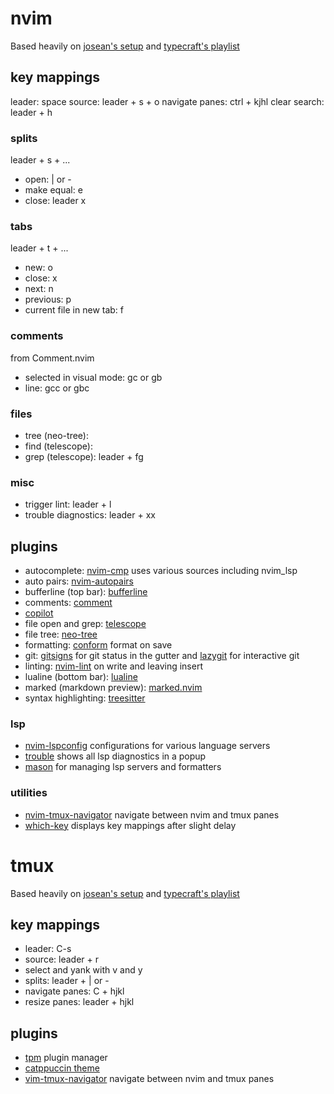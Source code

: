 # nvim

Based heavily on [josean's setup](https://bit.ly/4agkTyQ) and [typecraft's playlist](https://www.youtube.com/playlist?list=PLsz00TDipIffreIaUNk64KxTIkQaGguqn)

## key mappings

leader: space
source: leader + s + o
navigate panes: ctrl + kjhl
clear search: leader + h

### splits

leader + s + ...

- open: | or -
- make equal: e
- close: leader x

### tabs

leader + t + ...

- new: o
- close: x
- next: n
- previous: p
- current file in new tab: f

### comments

from Comment.nvim

- selected in visual mode: gc or gb
- line: gcc or gbc

### files

- tree (neo-tree): <C-n>
- find (telescope): <C-p>
- grep (telescope): leader + fg

### misc

- trigger lint: leader + l
- trouble diagnostics: leader + xx

## plugins

- autocomplete: [nvim-cmp](https://github.com/hrsh7th/nvim-cmp) uses various sources including nvim_lsp
- auto pairs: [nvim-autopairs](https://github.com/windwp/nvim-autopairs)
- bufferline (top bar): [bufferline](https://github.com/akinsho/bufferline.nvim)
- comments: [comment](https://github.com/numToStr/Comment.nvim)
- [copilot](https://github.com/github/copilot.vim)
- file open and grep: [telescope](https://github.com/nvim-telescope/telescope.nvim)
- file tree: [neo-tree](https://github.com/nvim-neo-tree/neo-tree.nvim)
- formatting: [conform](https://github.com/stevearc/conform.nvim) format on save
- git: [gitsigns](https://github.com/lewis6991/gitsigns.nvim) for git status in the gutter and [lazygit](https://github.com/kdheepak/lazygit.nvim) for interactive git
- linting: [nvim-lint](https://github.com/mfussenegger/nvim-lint) on write and leaving insert
- lualine (bottom bar): [lualine](https://github.com/nvim-lualine/lualine.nvim)
- marked (markdown preview): [marked.nvim](https://github.com/itspriddle/vim-marked)
- syntax highlighting: [treesitter](https://github.com/nvim-treesitter/nvim-treesitter?tab=readme-ov-file#quickstart)

### lsp

- [nvim-lspconfig](https://github.com/neovim/nvim-lspconfig) configurations for various language servers
- [trouble](https://github.com/folke/trouble.nvim) shows all lsp diagnostics in a popup
- [mason](https://github.com/williamboman/mason.nvim) for managing lsp servers and formatters

### utilities

- [nvim-tmux-navigator](https://github.com/christoomey/vim-tmux-navigator) navigate between nvim and tmux panes
- [which-key](https://github.com/folke/which-key.nvim) displays key mappings after slight delay

# tmux

Based heavily on [josean's setup](https://bit.ly/4agkTyQ) and [typecraft's playlist](https://www.youtube.com/playlist?list=PLsz00TDipIffreIaUNk64KxTIkQaGguqn)

## key mappings

- leader: C-s
- source: leader + r
- select and yank with v and y
- splits: leader + | or -
- navigate panes: C + hjkl
- resize panes: leader + hjkl

## plugins

- [tpm](https://github.com/tmux-plugins/tpm) plugin manager
- [catppuccin theme](https://github.com/catppuccin/tmux)
- [vim-tmux-navigator](https://github.com/christoomey/vim-tmux-navigator) navigate between nvim and tmux panes
